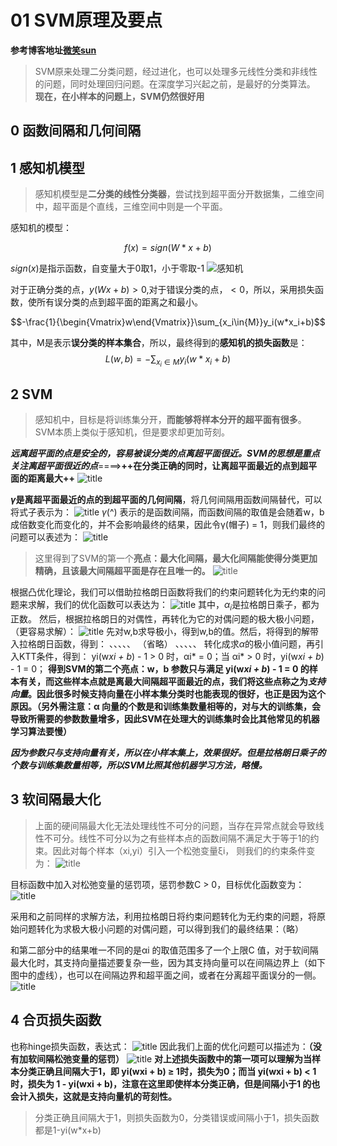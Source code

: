 # 01 SVM原理及要点
**参考博客地址[微笑sun](https://www.cnblogs.com/jiangxinyang/p/9217424.html)**
>SVM原来处理二分类问题，经过进化，也可以处理多元线性分类和非线性的问题，同时处理回归问题。在深度学习兴起之前，是最好的分类算法。
**现在，在小样本的问题上，SVM仍然很好用**
## 0 函数间隔和几何间隔


## 1 感知机模型
>感知机模型是**二分类的线性分类器**，尝试找到超平面分开数据集，二维空间中，超平面是个直线，三维空间中则是一个平面。

感知机的模型：

$$f(x) = sign(W*x+b)$$

$sign(x)$是指示函数，自变量大于0取1，小于零取-1
![感知机](https://i.loli.net/2019/03/28/5c9c4c841e95f.png)

对于正确分类的点，$y(Wx+b) > 0$,对于错误分类的点，$<0$，所以，采用损失函数，使所有误分类的点到超平面的距离之和最小。

$$-\frac{1}{\begin{Vmatrix}w\end{Vmatrix}}\sum_{x_i\in{M}}y_i(w*x_i+b)$$

其中，M是表示**误分类的样本集合**，所以，最终得到的**感知机的损失函数**是：
$$L(w,b)=-\sum_{x_i\in{M}}y_i(w*x_i+b)$$

## 2 SVM
>感知机中，目标是将训练集分开，**而能够将样本分开的超平面有很多**。SVM本质上类似于感知机，但是要求却更加苛刻。

***远离超平面的点是安全的，容易被误分类的点离超平面很近。SVM的思想是重点关注离超平面很近的点***====>**++在分类正确的同时，让离超平面最近的点到超平面的距离最大++**
![title](https://i.loli.net/2019/03/28/5c9c52138cf6e.png)

**$\gamma$是离超平面最近的点的到超平面的几何间隔**，将几何间隔用函数间隔替代，可以将式子表示为：
![title](https://i.loli.net/2019/03/28/5c9c52a1c4577.png)
$\gamma$(^) 表示的是函数间隔，而函数间隔的取值是会随着w，b 成倍数变化而变化的，并不会影响最终的结果，因此令γ(帽子) = 1，则我们最终的问题可以表述为：
![title](https://i.loli.net/2019/03/28/5c9c5385cf832.png)
>这里得到了SVM的第一个**亮点：最大化间隔，最大化间隔能使得分类更加精确，且该最大间隔超平面是存在且唯一的。**
![title](https://i.loli.net/2019/03/28/5c9c53ff0a812.png)

根据凸优化理论，我们可以借助拉格朗日函数将我们的约束问题转化为无约束的问题来求解，我们的优化函数可以表达为：
![title](https://i.loli.net/2019/03/28/5c9c549d2d586.png)
其中，$\alpha_i$是拉格朗日乘子，都为正数。
然后，根据拉格朗日的对偶性，再转化为它的对偶问题的极大极小问题，（更容易求解）：
![title](https://i.loli.net/2019/03/28/5c9c5602d36ba.png)
先对w,b求导极小，得到w,b的值。然后，将得到的解带入拉格朗日函数，得到：
、、、、、
（省略）
、、、、、
转化成求$\alpha$的极小值问题，再引入KTT条件，得到：
yi(w*xi + b*) - 1 > 0 时，αi* = 0；当 αi* > 0 时，yi(w*xi + b*) - 1 = 0；
**得到SVM的第二个亮点：w，b 参数只与满足 yi(w*xi + b*) - 1 = 0 的样本有关，而这些样本点就是离最大间隔超平面最近的点，我们将这些点称之为*支持向量*。因此很多时候支持向量在小样本集分类时也能表现的很好，也正是因为这个原因。（另外需注意：α 向量的个数是和训练集数量相等的，对与大的训练集，会导致所需要的参数数量增多，因此SVM在处理大的训练集时会比其他常见的机器学习算法要慢）**

***因为参数只与支持向量有关，所以在小样本集上，效果很好。但是拉格朗日乘子的个数与训练集数量相等，所以SVM比照其他机器学习方法，略慢。***

## 3 软间隔最大化
>上面的硬间隔最大化无法处理线性不可分的问题，当存在异常点就会导致线性不可分。线性不可分以为之有些样本点的函数间隔不满足大于等于1的约束。因此对每个样本（xi,yi）引入一个松弛变量ξi， 则我们的约束条件变为：
![title](https://i.loli.net/2019/03/28/5c9c58ad6d377.png)

目标函数中加入对松弛变量的惩罚项，惩罚参数C > 0，目标优化函数变为：
![title](https://i.loli.net/2019/03/28/5c9c59b165bb2.png)

采用和之前同样的求解方法，利用拉格朗日将约束问题转化为无约束的问题，将原始问题转化为求极大极小问题的对偶问题，可以得到我们的最终结果：（略）

和第二部分中的结果唯一不同的是αi 的取值范围多了一个上限C 值，对于软间隔最大化时，其支持向量描述要复杂一些，因为其支持向量可以在间隔边界上（如下图中的虚线），也可以在间隔边界和超平面之间，或者在分离超平面误分的一侧。
![title](https://i.loli.net/2019/03/28/5c9c5a5a3537f.png)

## 4 合页损失函数
也称hinge损失函数，表达式：
![title](https://i.loli.net/2019/03/28/5c9c5ab7228b6.png)
因此我们上面的优化问题可以描述为：**（没有加软间隔松弛变量的惩罚）**
![title](https://i.loli.net/2019/03/28/5c9c5b26ea93f.png)
**对上述损失函数中的第一项可以理解为当样本分类正确且间隔大于1，即 yi(wxi + b) ≥ 1时，损失为0；而当 yi(wxi + b) < 1 时，损失为 1 - yi(wxi + b)，注意在这里即使样本分类正确，但是间隔小于1 的也会计入损失，这就是支持向量机的苛刻性。**
>分类正确且间隔大于1，则损失函数为0，分类错误或间隔小于1，损失函数都是1-yi(w*x+b)






















